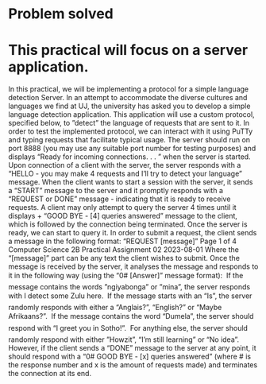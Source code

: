 # Problem solved

# This practical will focus on a server application.
In this practical, we will be implementing a protocol for a simple language detection Server.
In an attempt to accommodate the diverse cultures and languages we find at UJ, the university has asked you to develop a simple language detection application. This application will
use a custom protocol, specified below, to ”detect” the language of requests that are sent to it.
In order to test the implemented protocol, we can interact with it using PuTTy and typing requests that facilitate typical usage. The server should run on port 8888 (you may use
any suitable port number for testing purposes) and displays “Ready for incoming connections. . . ” when the server is started.
Upon connection of a client with the server, the server responds with a “HELLO - you
may make 4 requests and I’ll try to detect your language” message. When the client
wants to start a session with the server, it sends a “START” message to the server and it
promptly responds with a “REQUEST or DONE” message - indicating that it is ready to
receive requests. A client may only attempt to query the server 4 times until it displays +
“GOOD BYE - [4] queries answered” message to the client, which is followed by the
connection being terminated.
Once the server is ready, we can start to query it. In order to submit a request, the client sends a message in the following format:
“REQUEST [message]”
Page 1 of 4
Computer Science 2B Practical Assignment 02 2023-08-01
Where the “[message]” part can be any text the client wishes to submit. Once the message is
received by the server, it analyses the message and responds to it in the following way (using
the “0# [Answer]” message format):
 If the message contains the words ”ngiyabonga” or ”mina”, the server responds with I
detect some Zulu here.
 If the message starts with an “Is”, the server randomly responds with either a “Anglais?”,
“English?” or “Maybe Afrikaans?”.
 If the message contains the word “Dumela”, the server should respond with “I greet
you in Sotho!”.
 For anything else, the server should randomly respond with either ”Howzit”, “I’m still
learning” or “No idea”.
However, if the client sends a “DONE” message to the server at any point, it should respond
with a “0# GOOD BYE - [x] queries answered” (where # is the response number and
x is the amount of requests made) and terminates the connection at its end.
